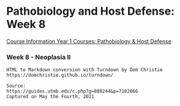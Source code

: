 # Pathobiology and Host Defense: Week 8

[Course Information Year 1 Courses: Pathobiology & Host Defense](/usmle/phd/course-information.html)

### Week 8 - Neoplasia II

```
HTML to Markdown conversion with Turndown by Dom Christie
https://domchristie.github.io/turndown/

Source:
https://guides.utmb.edu/c.php?g=888244&p=7182666
Captured on May the Fourth, 2021
```
